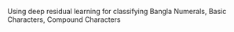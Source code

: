 Using deep residual learning for classifying Bangla Numerals, Basic Characters, Compound Characters
